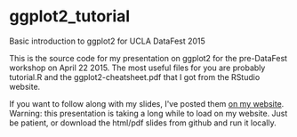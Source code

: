 # ggplot2_tutorial
Basic introduction to ggplot2 for UCLA DataFest 2015

This is the source code for my presentation on ggplot2 for the pre-DataFest workshop on April 22 2015. The most useful files for you are probably tutorial.R and the ggplot2-cheatsheet.pdf that I got from the RStudio website.

If you want to follow along with my slides, I've posted them [on my website](http://www.stat.ucla.edu/~amelia.mcnamara/ggplot2_tutorial.html#1). Warning: this presentation is taking a long while to load on my website. Just be patient, or download the html/pdf slides from github and run it locally. 
